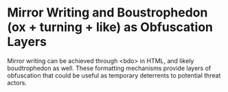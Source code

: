 # Mirror Writing and Boustrophedon (ox + turning + like) as Obfuscation Layers

Mirror writing can be achieved through \<bdo\> in HTML, and likely boudtrophedon as well. 
These formatting mechanisms provide layers of obfuscation that could be useful as temporary deterrents to potential threat actors. 

